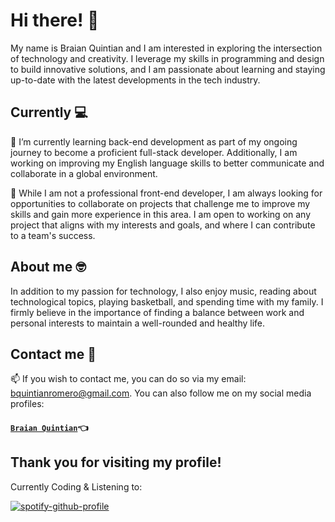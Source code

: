 # Hi there! 👋

My name is Braian Quintian and I am interested in exploring the intersection of technology and creativity. I leverage my skills in programming and design to build innovative solutions, and I am passionate about learning and staying up-to-date with the latest developments in the tech industry.

## Currently 💻

🌱 I’m currently learning back-end development as part of my ongoing journey to become a proficient full-stack developer. Additionally, I am working on improving my English language skills to better communicate and collaborate in a global environment.

💼 While I am not a professional front-end developer, I am always looking for opportunities to collaborate on projects that challenge me to improve my skills and gain more experience in this area. I am open to working on any project that aligns with my interests and goals, and where I can contribute to a team's success.

## About me 🤓

In addition to my passion for technology, I also enjoy music, reading about technological topics, playing basketball, and spending time with my family. I firmly believe in the importance of finding a balance between work and personal interests to maintain a well-rounded and healthy life.

## Contact me 📱

📫 If you wish to contact me, you can do so via my email: bquintianromero@gmail.com. You can also follow me on my social media profiles:

#### [`Braian Quintian`](https://www.instagram.com/braian.qloq/)👈

## Thank you for visiting my profile!

Currently Coding & Listening to:

[![spotify-github-profile](https://spotify-github-profile.kittinanx.com/api/view?uid=31bqqnfaslzmjoxddviukpc7r7si&cover_image=true&theme=default&show_offline=false&background_color=121212&interchange=false&bar_color=53b14f&bar_color_cover=false)](https://spotify-github-profile.kittinanx.com/api/view?uid=31bqqnfaslzmjoxddviukpc7r7si&redirect=true)